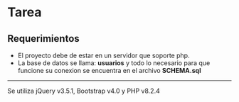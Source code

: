# Tarea

## Requerimientos

- El proyecto debe de estar en un servidor que soporte php.
- La base de datos se llama: **usuarios** y todo lo necesario para que funcione su conexion se encuentra en el archivo **SCHEMA.sql**

---

Se utiliza jQuery v3.5.1, Bootstrap v4.0 y PHP v8.2.4
